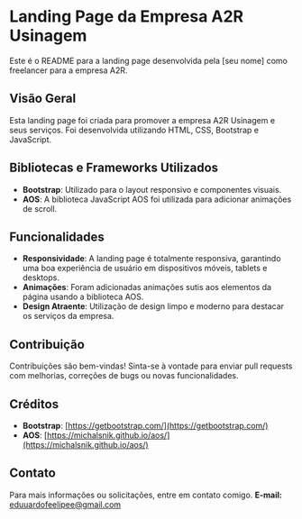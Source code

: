 # Landing Page da Empresa A2R Usinagem

Este é o README para a landing page desenvolvida pela [seu nome] como freelancer para a empresa A2R.

## Visão Geral

Esta landing page foi criada para promover a empresa A2R Usinagem e seus serviços. Foi desenvolvida utilizando HTML, CSS, Bootstrap e JavaScript.

## Bibliotecas e Frameworks Utilizados

- **Bootstrap**: Utilizado para o layout responsivo e componentes visuais.
- **AOS**: A biblioteca JavaScript AOS foi utilizada para adicionar animações de scroll.

## Funcionalidades

- **Responsividade**: A landing page é totalmente responsiva, garantindo uma boa experiência de usuário em dispositivos móveis, tablets e desktops.
- **Animações**: Foram adicionadas animações sutis aos elementos da página usando a biblioteca AOS.
- **Design Atraente**: Utilização de design limpo e moderno para destacar os serviços da empresa.

## Contribuição

Contribuições são bem-vindas! Sinta-se à vontade para enviar pull requests com melhorias, correções de bugs ou novas funcionalidades.

## Créditos

- **Bootstrap**: [https://getbootstrap.com/](https://getbootstrap.com/)
- **AOS**: [https://michalsnik.github.io/aos/](https://michalsnik.github.io/aos/)

## Contato

Para mais informações ou solicitações, entre em contato comigo.
**E-mail:** eduuardofeelipee@gmail.com

